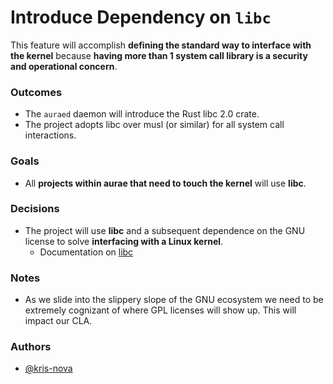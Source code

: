# Introduce Dependency on `libc`

This feature will accomplish **defining the standard way to interface with the kernel** because **having more than 1 system call library is a security and operational concern**.

### Outcomes

 - The `auraed` daemon will introduce the Rust libc 2.0 crate.
 - The project adopts libc over musl (or similar) for all system call interactions.

### Goals

 - All **projects within aurae that need to touch the kernel** will use **libc**.

### Decisions

 - The project will use **libc** and a subsequent dependence on the GNU license to solve **interfacing with a Linux kernel**.
     - Documentation on [libc](https://man7.org/linux/man-pages/man7/libc.7.html)

### Notes

 - As we slide into the slippery slope of the GNU ecosystem we need to be extremely cognizant of where GPL licenses will show up. This will impact our CLA.


### Authors

 - [@kris-nova](https://github.com/kris-nova)
